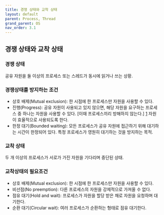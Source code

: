 ```yaml
---
title: 경쟁 상태와 교착 상태
layout: default
parent: Process, Thread
grand_parent: OS
nav_order: 3.1
---
```


## 경쟁 상태와 교착 상태
### 경쟁 상태
공유 자원을 둘 이상의 프로세스 또는 스레드가 동시에 읽거나 쓰는 상황.<br/>

### 경쟁상태를 방지하는 조건
- 상호 배제(Mutual exclusion): 한 시점에 한 프로세스만 자원을 사용할 수 있다.<br/>
- 진행(Progress): 공유 자원이 사용되고 있지 않으면, 해당 자원을 요구하는 프로세스 중 하나는 자원을 사용할 수 있다. [이때 프로세스끼리 방해하지 않는다.] [1] 자원이 효율적으로 사용되도록 한다.<br/>
- 한정 대기(Bounded waiting): 모든 프로세스가 공유 자원에 접근하기 위해 대기하는 시간이 한정되어 있다. 특정 프로세스가 영원히 대기하는 것을 방지하는 목적.<br/>

### 교착 상태
두 개 이상의 프로세스가 서로가 가진 자원을 기다리며 중단된 상태.<br/>

### 교착상태의 필요조건
- 상호 배제(Mutual exclusion): 한 시점에 한 프로세스만 자원을 사용할 수 있다.<br/>
- 비선점(No preemption): 다른 프로세스의 자원을 강제적으로 가져올 수 없다.<br/>
- 점유 대기(Hold and wait): 프로세스가 자원을 할당 받은 채로 자원을 요청하며 대기한다.<br/>
- 순환 대기(Circular wait): 여러 프로세스가 순환하는 형태로 점유 대기한다.<br/>

[1]: https://sommda.tistory.com/70